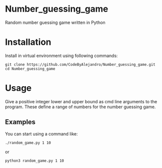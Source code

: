 # Number_guessing_game
Random number guessing game written in Python

# Installation
Install in virtual environment using following commands:
```shell
git clone https://github.com/CodeByAlejandro/Number_guessing_game.git
cd Number_guessing_game
```

# Usage
Give a positive integer lower and upper bound as cmd line arguments to the program. These define a range of numbers for the number guessing game.

## Examples
You can start using a command like:
```shell
./random_game.py 1 10
```
or
```shell
python3 random_game.py 1 10
```
